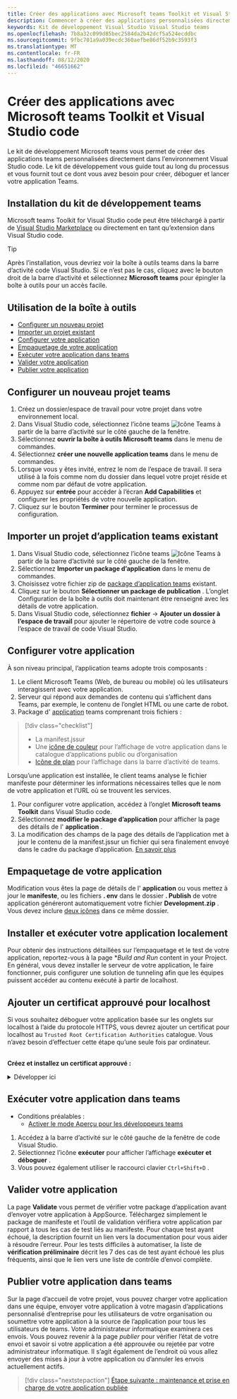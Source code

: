 ```yaml
---
title: Créer des applications avec Microsoft teams Toolkit et Visual Studio code
description: Commencer à créer des applications personnalisées directement dans Visual Studio code avec Microsoft teams Toolkit
keywords: Kit de développement Visual Studio Visual Studio teams
ms.openlocfilehash: 7b8a32c099d85bec2584da2b42dcf5a524ecddbc
ms.sourcegitcommit: 9fbc701a9a039ecdc360aefbe86df52b9c3593f3
ms.translationtype: MT
ms.contentlocale: fr-FR
ms.lasthandoff: 08/12/2020
ms.locfileid: "46651662"
---
```

# <a name="build-apps-with-the-microsoft-teams-toolkit-and-visual-studio-code"></a>Créer des applications avec Microsoft teams Toolkit et Visual Studio code

Le kit de développement Microsoft teams vous permet de créer des applications teams personnalisées directement dans l’environnement Visual Studio code. Le kit de développement vous guide tout au long du processus et vous fournit tout ce dont vous avez besoin pour créer, déboguer et lancer votre application Teams.

## <a name="installing-the-teams-toolkit"></a>Installation du kit de développement teams

Microsoft teams Toolkit for Visual Studio code peut être téléchargé à partir de [Visual Studio Marketplace](https://aka.ms/teams-toolkit) ou directement en tant qu’extension dans Visual Studio code.

> [!TIP]
> Après l’installation, vous devriez voir la boîte à outils teams dans la barre d’activité code Visual Studio. Si ce n’est pas le cas, cliquez avec le bouton droit de la barre d’activité et sélectionnez **Microsoft teams** pour épingler la boîte à outils pour un accès facile.

## <a name="using-the-toolkit"></a>Utilisation de la boîte à outils

- [Configurer un nouveau projet](#set-up-a-new-teams-project)
- [Importer un projet existant](#import-an-existing-teams-app-project)
- [Configurer votre application](#configure-your-app)
- [Empaquetage de votre application](#package-your-app)
- [Exécuter votre application dans teams](#run-your-app-in-teams)
- [Valider votre application](#validate-your-app)
- [Publier votre application](#publish-your-app-to-teams)

## <a name="set-up-a-new-teams-project"></a>Configurer un nouveau projet teams

1. Créez un dossier/espace de travail pour votre projet dans votre environnement local.
1. Dans Visual Studio code, sélectionnez l’icône teams ![Icône Teams](../assets/icons/favicon-16x16.png) à partir de la barre d’activité sur le côté gauche de la fenêtre.
1. Sélectionnez **ouvrir la boîte à outils Microsoft teams** dans le menu de commandes.
1. Sélectionnez **créer une nouvelle application teams** dans le menu de commandes.
1. Lorsque vous y êtes invité, entrez le nom de l’espace de travail. Il sera utilisé à la fois comme nom du dossier dans lequel votre projet réside et comme nom par défaut de votre application.
1. Appuyez sur **entrée** pour accéder à l’écran **Add Capabilities** et configurer les propriétés de votre nouvelle application.
1. Cliquez sur le bouton **Terminer** pour terminer le processus de configuration.

## <a name="import-an-existing-teams-app-project"></a>Importer un projet d’application teams existant

1. Dans Visual Studio code, sélectionnez l’icône teams ![Icône Teams](../assets/icons/favicon-16x16.png) à partir de la barre d’activité sur le côté gauche de la fenêtre.
1. Sélectionnez **Importer un package d’application** dans le menu de commandes.
1. Choisissez votre fichier zip de [package d’application teams](../concepts/build-and-test/apps-package.md) existant.
1. Cliquez sur le bouton **Sélectionner un package de publication** . L’onglet Configuration de la boîte à outils doit maintenant être renseigné avec les détails de votre application.
1. Dans Visual Studio code, sélectionnez **fichier**  ->  **Ajouter un dossier à l’espace de travail** pour ajouter le répertoire de votre code source à l’espace de travail de code Visual Studio.

## <a name="configure-your-app"></a>Configurer votre application

À son niveau principal, l’application teams adopte trois composants :

  1. Le client Microsoft Teams (Web, de bureau ou mobile) où les utilisateurs interagissent avec votre application.
  1. Serveur qui répond aux demandes de contenu qui s’affichent dans Teams, par exemple, le contenu de l’onglet HTML ou une carte de robot.
  1. Package d' [application](/concepts/build-and-test/apps-package.md) teams comprenant trois fichiers :

  > [!div class="checklist"]
  >
  > - La manifest.jssur 
  > - Une [icône de couleur](../resources/schema/manifest-schema.md#icons) pour l’affichage de votre application dans le catalogue d’applications public ou d’organisation
 > - [Icône de plan](../resources/schema/manifest-schema.md#icons) pour l’affichage dans la barre d’activité de teams.

Lorsqu’une application est installée, le client teams analyse le fichier manifeste pour déterminer les informations nécessaires telles que le nom de votre application et l’URL où se trouvent les services.

1. Pour configurer votre application, accédez à l’onglet **Microsoft teams Toolkit** dans Visual Studio code.
1. Sélectionnez **modifier le package d’application** pour afficher la page des détails de l' **application** .
1. La modification des champs de la page des détails de l’application met à jour le contenu de la manifest.jssur un fichier qui sera finalement envoyé dans le cadre du package d’application. [En savoir plus](https://aka.ms/teams-toolkit-manifest)

## <a name="package-your-app"></a>Empaquetage de votre application

Modification vous êtes la page de détails de l' **application** ou vous mettez à jour le **manifeste**, ou les fichiers **. env** dans le dossier  **. Publish** de votre application généreront automatiquement votre fichier **Development.zip** . Vous devez inclure [deux icônes](../concepts/build-and-test/apps-package.md#icons) dans ce même dossier.

## <a name="install-and-run-your-app-locally"></a>Installer et exécuter votre application localement

Pour obtenir des instructions détaillées sur l’empaquetage et le test de votre application, reportez-vous à la page **Build and Run* content in your Project. En général, vous devez installer le serveur de votre application, le faire fonctionner, puis configurer une solution de tunneling afin que les équipes puissent accéder au contenu exécuté à partir de localhost.

## <a name="add-a-trusted-certificate-for-localhost"></a>Ajouter un certificat approuvé pour localhost

Si vous souhaitez déboguer votre application basée sur les onglets sur localhost à l’aide du protocole HTTPS, vous devrez ajouter un certificat pour localhost au `Trusted Root Certification Authorities` catalogue. Vous n’avez besoin d’effectuer cette étape qu’une seule fois par ordinateur.</br></br>

**Créez et installez un certificat approuvé :**
<details>
  <summary>Développer ici</summary>

* Création et exécution de votre application
  * Suivez le instuctions dans la section **Build and Run** de votre projet Lisez-moi afin qu’il soit pris en charge par https://localhost:3000/tab . En règle générale, cette opération implique l’exécution de `npm install` Then `npm start`
  * Accédez à https://localhost:3000/tab à partir de Google Chrome ou du chrome de bordure.

* Acquérir le certificat SSL :
  * Ouvrez la fenêtre outils de développement chrome ( `ctrl + shift + i`  /  `cmd + option + i` ).
  * Cliquez sur l' `Security` onglet
  * Cliquez sur activé `View certificate` et vous avez la possibilité de télécharger le certificat, soit en le faisant glisser sur votre bureau dans OS X, soit en cliquant sur l' `Details` onglet dans Windows et en cliquant sur `Copy to File…`
  * Nommez le fichier <*tout*>. cer et enregistrez-le dans un dossier qui ne requiert pas le consentement de l’administrateur pour effectuer une action d’écriture.
  
* Installer le certificat sur **Windows**
  * Sélectionnez l' `DER encoded binary X.509 (.CER)` option (la première) et enregistrez-la.
  * Double-cliquez sur le certificat et installez-le.
  * Opte `Local Machine`
  * Choisir `Place all certificates in the following store`
  * Opte `Trusted Root Certification Authorities`
  * Confirmer votre installation
  
* Installer le certificat **Mac OS X**
  * Sur OS X, ouvrez l’utilitaire Trousseau d’accès, puis sélectionnez `System` -le dans le menu de gauche. Cliquez sur l’icône de verrou pour activer les modifications.
  * Cliquez sur le bouton plus situé en bas pour ajouter un nouveau certificat, puis sélectionnez le `localhost.cer` fichier que vous avez déplacé vers le bureau. Cliquez `Always Trust` dans la boîte de dialogue qui s’affiche.
  * Après avoir ajouté le certificat au trousseau système, double-cliquez sur le certificat, puis développez la `Trust` section des détails du certificat. Sélectionnez `Always Trust` pour chaque option.

> [!IMPORTANT]
> Si vous recevez un avertissement de certificat de sécurité, accédez à https://localhost:3000/tab . Si le site n’est toujours pas approuvé, redémarrez votre ordinateur et localhost doit être accepté comme approuvé.
</details>

## <a name="run-your-app-in-teams"></a>Exécuter votre application dans teams
- Conditions préalables :
  - [Activer le mode Aperçu pour les développeurs teams](https://aka.ms/teams-toolkit-enable-devpreview)

1. Accédez à la barre d’activité sur le côté gauche de la fenêtre de code Visual Studio.
1. Sélectionnez l’icône **exécuter** pour afficher l’affichage **exécuter et déboguer** .
1. Vous pouvez également utiliser le raccourci clavier `Ctrl+Shift+D` .

## <a name="validate-your-app"></a>Valider votre application

La page **Validate** vous permet de vérifier votre package d’application avant d’envoyer votre application à AppSource. Téléchargez simplement le package de manifeste et l’outil de validation vérifiera votre application par rapport à tous les cas de test liés au manifeste. Pour chaque test ayant échoué, la description fournit un lien vers la documentation pour vous aider à résoudre l’erreur. Pour les tests difficiles à automatiser, la liste de **vérification préliminaire** décrit les 7 des cas de test ayant échoué les plus fréquents, ainsi que le lien vers une liste de contrôle d’envoi complète.

## <a name="publish-your-app-to-teams"></a>Publier votre application dans teams

Sur la page d’accueil de votre projet, vous pouvez charger votre application dans une équipe, envoyer votre application à votre magasin d’applications personnalisé d’entreprise pour les utilisateurs de votre organisation ou soumettre votre application à la source de l’application pour tous les utilisateurs de teams. Votre administrateur informatique examinera ces envois. Vous pouvez revenir à la page *publier* pour vérifier l’état de votre envoi et savoir si votre application a été approuvée ou rejetée par votre administrateur informatique. Il s’agit également de l’endroit où vous allez envoyer des mises à jour à votre application ou d’annuler les envois actuellement actifs.

> [!div class="nextstepaction"]
> [Étape suivante : maintenance et prise en charge de votre application publiée](../concepts/deploy-and-publish/appsource/post-publish/overview.md)
